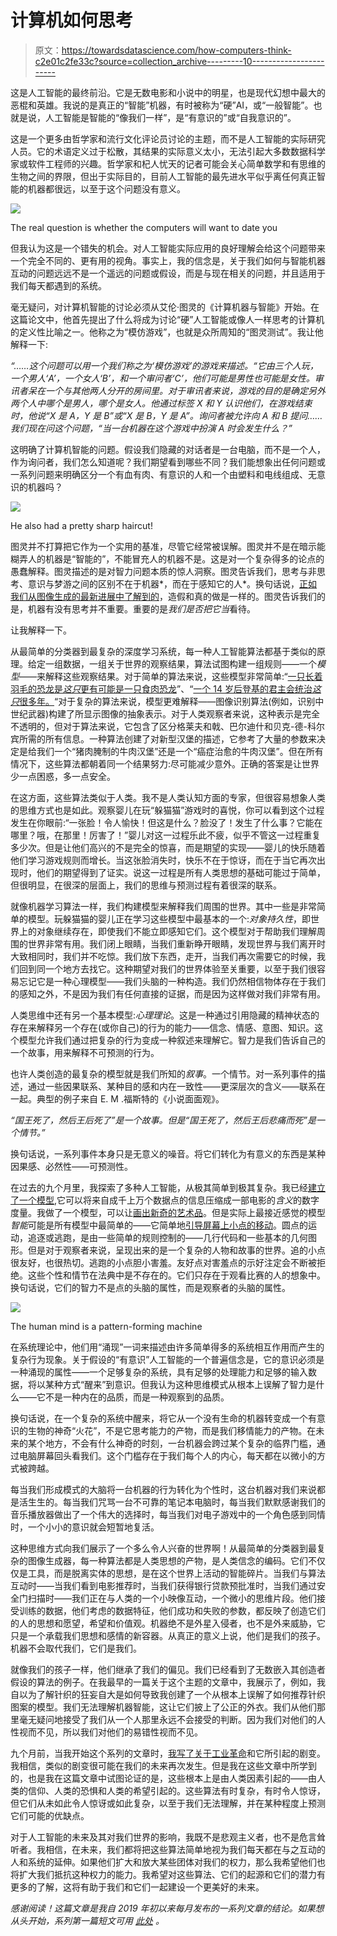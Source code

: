 # 计算机如何思考

> 原文：<https://towardsdatascience.com/how-computers-think-c2e01c2fe33c?source=collection_archive---------10----------------------->

这是人工智能的最终前沿。它是无数电影和小说中的明星，也是现代幻想中最大的恶棍和英雄。我说的是真正的“智能”机器，有时被称为“硬”AI，或“一般智能”。也就是说，人工智能是智能的“像我们一样”，是“有意识的”或“自我意识的”。

这是一个更多由哲学家和流行文化评论员讨论的主题，而不是人工智能的实际研究人员。它的术语定义过于松散，其结果的实际意义太小，无法引起大多数数据科学家或软件工程师的兴趣。哲学家和杞人忧天的记者可能会关心简单数学和有思维的生物之间的界限，但出于实际目的，目前人工智能的最先进水平似乎离任何真正智能的机器都很远，以至于这个问题没有意义。

![](img/83cb08b99f6dd96934a43866b46d0aad.png)

The real question is whether the computers will want to date you

但我认为这是一个错失的机会。对人工智能实际应用的良好理解会给这个问题带来一个完全不同的、更有用的视角。事实上，我的信念是，关于我们如何与智能机器互动的问题远远不是一个遥远的问题或假设，而是与现在相关的问题，并且适用于我们每天都遇到的系统。

毫无疑问，对计算机智能的讨论必须从艾伦·图灵的《计算机器与智能》开始。在这篇论文中，他首先提出了什么将成为讨论“硬”人工智能或像人一样思考的计算机的定义性比喻之一。他称之为“模仿游戏”，也就是众所周知的“图灵测试”。我让他解释一下:

*“……这个问题可以用一个我们称之为‘模仿游戏’的游戏来描述。“它由三个人玩，一个男人‘A’，一个女人‘B’，和一个审问者‘C’，他们可能是男性也可能是女性。审讯者呆在一个与其他两人分开的房间里。对于审讯者来说，游戏的目的是确定另外两个人中哪个是男人，哪个是女人。他通过标签 X 和 Y 认识他们，在游戏结束时，他说“X 是 A，Y 是 B”或“X 是 B，Y 是 A”。询问者被允许向 A 和 B 提问……我们现在问这个问题，“当一台机器在这个游戏中扮演 A 时会发生什么？”*

这明确了计算机智能的问题。假设我们隐藏的对话者是一台电脑，而不是一个人，作为询问者，我们怎么知道呢？我们期望看到哪些不同？我们能想象出任何问题或一系列问题来明确区分一个有血有肉、有意识的人和一个由塑料和电线组成、无意识的机器吗？

![](img/385397ad7e6e14bcc8cf06f992059133.png)

He also had a pretty sharp haircut!

图灵并不打算把它作为一个实用的基准，尽管它经常被误解。图灵并不是在暗示能糊弄人的机器是“智能的”，不能冒充人的机器不是。这是对一个复杂得多的论点的愚蠢解释。图灵描述的是对智力问题本质的惊人洞察。图灵告诉我们，思考与非思考、意识与梦游之间的区别不在于机器*，而在于感知它的人*。换句话说，[正如我们从图像生成的最新进展中了解到的](/how-computers-see-image-recognition-and-medieval-pole-arms-1c1375a34d38)，造假和真的做是一样的。图灵告诉我们的是，机器有没有思考并不重要。重要的是*我们是否把它当*看待。

让我解释一下。

从最简单的分类器到最复杂的深度学习系统，每一种人工智能算法都基于类似的原理。给定一组数据，一组关于世界的观察结果，算法试图构建一组规则——一个*模型*——来解释这些观察结果。对于简单的算法来说，这些模型非常简单:“[一只长着羽毛的恐龙是*这只*更有可能是一只食肉恐龙](/decision-trees-and-dinosaurs-c14339a37ad8)”、“[一个 14 岁后登基的君主会统治*这只*很多年。](/linear-regression-and-lines-of-succession-451569c39016)“对于复杂的算法来说，模型更难解释——图像识别算法(例如，识别中世纪武器)构建了所显示图像的抽象表示。对于人类观察者来说，这种表示是完全不透明的，但对于算法来说，它包含了区分格莱夫和戟、巴尔迪什和贝克-德-科尔宾所需的所有信息。一种算法创建了对新型汉堡的描述，它参考了大量的参数来决定是给我们一个“猪肉腌制的牛肉汉堡”还是一个“癌症治愈的牛肉汉堡”。但在所有情况下，这些算法都朝着同一个结果努力:尽可能减少意外。正确的答案是让世界少一点困惑，多一点安全。

在这方面，这些算法类似于人类。我不是人类认知方面的专家，但很容易想象人类的思维方式也是如此。观察婴儿在玩“躲猫猫”游戏时的喜悦，你可以看到这个过程发生在你眼前:“一张脸！令人愉快！但这是什么？脸没了！发生了什么事？它能在哪里？哦，在那里！厉害了！”婴儿对这一过程乐此不疲，似乎不管这一过程重复多少次。但是让他们高兴的不是完全的惊喜，而是期望的实现——婴儿的快乐随着他们学习游戏规则而增长。当这张脸消失时，快乐不在于惊讶，而在于当它再次出现时，他们的期望得到了证实。说这一过程是所有人类思想的基础可能过于简单，但很明显，在很深的层面上，我们的思维与预测过程有着很深的联系。

就像机器学习算法一样，我们构建模型来解释我们周围的世界。其中一些是非常简单的模型。玩躲猫猫的婴儿正在学习这些模型中最基本的一个:*对象持久性*，即世界上的对象继续存在，即使我们不能立即感知它们。这个模型对于帮助我们理解周围的世界非常有用。我们闭上眼睛，当我们重新睁开眼睛，发现世界与我们离开时大致相同时，我们并不吃惊。我们放下东西，走开，当我们再次需要它的时候，我们回到同一个地方去找它。这种期望对我们的世界体验至关重要，以至于我们很容易忘记它是一种心理模型——我们头脑的一种构造。我们仍然相信物体存在于我们的感知之外，不是因为我们有任何直接的证据，而是因为这样做对我们非常有用。

人类思维中还有另一个基本模型:*心理理论*。这是一种通过引用隐藏的精神状态的存在来解释另一个存在(或你自己)的行为的能力——信念、情感、意图、知识。这个模型允许我们通过把复杂的行为变成一种叙述来理解它。智力是我们告诉自己的一个故事，用来解释不可预测的行为。

也许人类创造的最复杂的模型就是我们所知的*叙事*。一个情节。对一系列事件的描述，通过一些因果联系、某种目的感和内在一致性——更深层次的含义——联系在一起。典型的例子来自 E. M .福斯特的《小说面面观》。

*“国王死了，然后王后死了”是一个故事。但是“国王死了，然后王后悲痛而死”是一个情节。”*

换句话说，一系列事件本身只是无意义的噪音。将它们转化为有意义的东西是某种因果感、必然性——可预测性。

在过去的九个月里，我探索了多种人工智能，从极其简单到极其复杂。我已经[建立了一个模型](/movie-maths-how-computers-understand-text-5aeee693bd7a),它可以将来自成千上万个数据点的信息压缩成一部电影的*含义*的数字度量。我做了一个模型，可以让[画出新奇的艺术品](/bot-ross-teaching-a-computer-to-paint-f5a9c9ef908)。但是实际上最接近感觉的模型*智能*可能是所有模型中最简单的——它简单地[引导屏幕上小点的移动](/the-brains-in-games-video-game-ai-d0f601ccdf46)。圆点的运动，追逐或逃跑，是由一些简单的规则控制的——几行代码和一些基本的几何图形。但是对于观察者来说，呈现出来的是一个复杂的人物和故事的世界。追的小点很友好，也很热切。逃跑的小点胆小害羞。友好点对害羞点的示好注定会不断被拒绝。这些个性和情节在法典中是不存在的。它们只存在于观看比赛的人的想象中。换句话说，它们的智力不是点的头脑的属性，而是观察者的头脑的属性。

![](img/de06499de14017eadec1cbae60b698bf.png)

The human mind is a pattern-forming machine

在系统理论中，他们用“涌现”一词来描述由许多简单得多的系统相互作用而产生的复杂行为现象。关于假设的“有意识”人工智能的一个普遍信念是，它的意识必须是一种涌现的属性——一个足够复杂的系统，具有足够的处理能力和足够的输入数据，将以某种方式“醒来”到意识。但我认为这种思维模式从根本上误解了智力是什么——它不是一种内在的品质，而是一种观察到的品质。

换句话说，在一个复杂的系统中醒来，将它从一个没有生命的机器转变成一个有意识的生物的神奇“火花”，不是它思考能力的产物，而是我们移情能力的产物。在未来的某个地方，不会有什么神奇的时刻，一台机器会跨过某个复杂的临界门槛，通过电脑屏幕回头看我们。这个门槛存在于我们每个人的内心，每天都在以微小的方式被跨越。

每当我们形成模式的大脑将一台机器的行为转化为个性时，这台机器对我们来说都是活生生的。每当我们咒骂一台不可靠的笔记本电脑时，每当我们默默感谢我们的音乐播放器做出了一个伟大的选择时，每当我们对电子游戏中的一个角色感到同情时，一个小小的意识就会短暂地复活。

这种思维方式向我们展示了一个多么令人兴奋的世界啊！从最简单的分类器到最复杂的图像生成器，每一种算法都是人类思想的产物，是人类信念的编码。它们不仅仅是工具，而是脱离实体的思想，是在这个世界上活动的智能碎片。当我们与算法互动时——当我们看到电影推荐时，当我们获得银行贷款预批准时，当我们通过安全门扫描时——我们正在与人类的一个小映像互动，一个微小的思维片段。他们接受训练的数据，他们考虑的数据特征，他们成功和失败的参数，都反映了创造它们的人的思想和愿望，希望和价值观。机器绝不是外星入侵者，也不是外来威胁，它只是一个承载我们思想和感情的新容器。从真正的意义上说，他们是我们的孩子。机器不会取代我们，它们是我们。

就像我们的孩子一样，他们继承了我们的偏见。我们已经看到了无数嵌入其创造者假设的算法的例子。在我最早的一篇关于这个主题的文章中，我展示了，例如，我自以为了解针织的狂妄自大是如何导致我创建了一个从根本上误解了如何推荐针织图案的模型。我们无法理解机器智能，这让它们披上了公正的外衣。我们从他们那里毫无疑问地接受了我们从一个人那里永远不会接受的判断。因为我们对他们的人性视而不见，所以我们对他们的易错性视而不见。

九个月前，当我开始这个系列的文章时，[我写了关于工业革命](/spinning-data-into-thought-e8f89b417374)和它所引起的剧变。我相信，类似的剧变很可能在我们的未来再次发生。但是我在这些文章中所学到的，也是我在这篇文章中试图论证的是，这些根本上是由人类因素引起的——由人类的信仰、人类的恐惧和人类的希望引起的。这些算法有时复杂，有时令人惊讶，但它们从未如此令人惊讶或如此复杂，以至于我们无法理解，并在某种程度上预测它们可能的优缺点。

对于人工智能的未来及其对我们世界的影响，我既不是悲观主义者，也不是危言耸听者。我相信，在未来，我们都将把这些算法简单地视为我们每天都在与之互动的人和系统的延伸。如果他们扩大和放大某些团体对我们的权力，那么我希望他们也将扩大我们抵抗这种权力的能力。我希望对这些算法、它们的起源和它们的潜力有更多的了解，这将有助于我们和它们一起建设一个更美好的未来。

*感谢阅读！这篇文章是我自 2019 年初以来每月发布的一系列文章的结论。如果想从头开始，系列第一篇短文可用* [*此处*](/spinning-data-into-thought-e8f89b417374) *。*